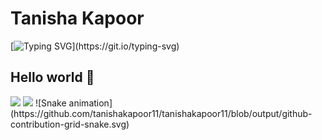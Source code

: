  <h1>Tanisha Kapoor</h1>
 
 [![Typing SVG](https://readme-typing-svg.demolab.com/?lines=UI+/+UX+Designer;Full+Stack+Developer;Student;)](https://git.io/typing-svg)
 
 <h2>Hello world 👋</h2>

<img src="https://github-readme-stats.vercel.app/api?username=tanishakapoor11&show_icons=true&theme=radical"/>
<img src="https://github-readme-stats.vercel.app/api/top-langs?username=tanishakapoor11&theme=radical"/>
![Snake animation](https://github.com/tanishakapoor11/tanishakapoor11/blob/output/github-contribution-grid-snake.svg)



